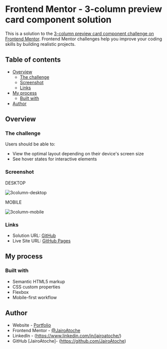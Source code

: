 # Frontend Mentor - 3-column preview card component solution

This is a solution to the [3-column preview card component challenge on Frontend Mentor](https://www.frontendmentor.io/challenges/3column-preview-card-component-pH92eAR2-). Frontend Mentor challenges help you improve your coding skills by building realistic projects. 

## Table of contents

- [Overview](#overview)
  - [The challenge](#the-challenge)
  - [Screenshot](#screenshot)
  - [Links](#links)
- [My process](#my-process)
  - [Built with](#built-with)
- [Author](#author)

## Overview

### The challenge

Users should be able to:

- View the optimal layout depending on their device's screen size
- See hover states for interactive elements

### Screenshot
DESKTOP

![3column-desktop](https://user-images.githubusercontent.com/44626985/168701645-c3f37cff-b4c6-42db-a4cd-32ac4e4be525.png)

MOBILE

![3column-mobile](https://user-images.githubusercontent.com/44626985/168701646-398790a7-1fda-4f84-bb99-04765a3d3550.png)

### Links

- Solution URL: [GitHub](https://github.com/JairoAtoche/3-Column-Preview-Card-Component)
- Live Site URL: [GitHub Pages](https://jairoatoche.github.io/3-Column-Preview-Card-Component/)

## My process

### Built with

- Semantic HTML5 markup
- CSS custom properties
- Flexbox
- Mobile-first workflow

## Author

- Website - [Portfolio](https://jairoatoche.github.io/)
- Frontend Mentor - [@JairoAtoche](https://www.frontendmentor.io/profile/JairoAtoche)
- LinkedIn - (https://www.linkedin.com/in/jairoatoche/)
- GitHub [JairoAtoche]- (https://github.com/JairoAtoche)
